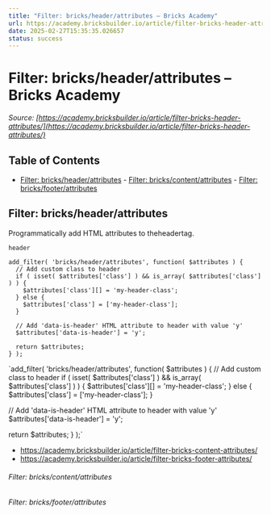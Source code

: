 ```yaml
---
title: "Filter: bricks/header/attributes – Bricks Academy"
url: https://academy.bricksbuilder.io/article/filter-bricks-header-attributes/
date: 2025-02-27T15:35:35.026657
status: success
---
```


# Filter: bricks/header/attributes – Bricks Academy

*Source: [https://academy.bricksbuilder.io/article/filter-bricks-header-attributes/](https://academy.bricksbuilder.io/article/filter-bricks-header-attributes/)*

## Table of Contents

- [Filter: bricks/header/attributes](#filter-bricksheaderattributes)
        - [Filter: bricks/content/attributes](#filter-brickscontentattributes)
        - [Filter: bricks/footer/attributes](#filter-bricksfooterattributes)

## Filter: bricks/header/attributes

Programmatically add HTML attributes to theheadertag.

`header`

```
add_filter( 'bricks/header/attributes', function( $attributes ) {
  // Add custom class to header
  if ( isset( $attributes['class'] ) && is_array( $attributes['class'] ) ) { 
    $attributes['class'][] = 'my-header-class';
  } else {
    $attributes['class'] = ['my-header-class'];
  }

  // Add 'data-is-header' HTML attribute to header with value 'y'
  $attributes['data-is-header'] = 'y';

  return $attributes;
} );
```

`add_filter( 'bricks/header/attributes', function( $attributes ) {
  // Add custom class to header
  if ( isset( $attributes['class'] ) && is_array( $attributes['class'] ) ) { 
    $attributes['class'][] = 'my-header-class';
  } else {
    $attributes['class'] = ['my-header-class'];
  }

  // Add 'data-is-header' HTML attribute to header with value 'y'
  $attributes['data-is-header'] = 'y';

  return $attributes;
} );`

- https://academy.bricksbuilder.io/article/filter-bricks-content-attributes/
- https://academy.bricksbuilder.io/article/filter-bricks-footer-attributes/

###### Filter: bricks/content/attributes

###### Filter: bricks/footer/attributes

